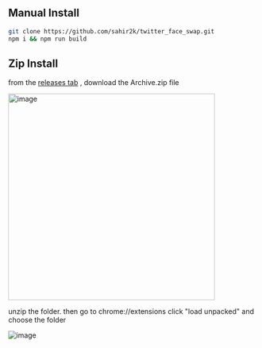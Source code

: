 ## Manual Install

```bash
git clone https://github.com/sahir2k/twitter_face_swap.git
npm i && npm run build
```

## Zip Install

from the [releases tab](https://github.com/sahir2k/twitter_face_swap/releases/tag/prod) , download the Archive.zip file 

<img width="416" alt="image" src="https://github.com/sahir2k/twitter_face_swap/assets/117151647/38f861b7-0aa1-498a-a5ca-13806c13a80c">


unzip the folder.
then go to chrome://extensions click "load unpacked" and choose the folder


![image](https://github.com/sahir2k/twitter_face_swap/assets/117151647/b00cae34-c50b-4df0-9d76-89f6902bc441)
